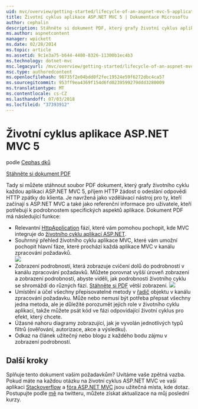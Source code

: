 ```yaml
---
uid: mvc/overview/getting-started/lifecycle-of-an-aspnet-mvc-5-application
title: Životní cyklus aplikace ASP.NET MVC 5 | Dokumentace Microsoftu
author: cephalin
description: Stáhněte si dokument PDF, který grafy životní cyklus aplikace ASP.NET MVC 5. Tento dokument životní cyklus poskytuje podrobný pohled MVC životního cyklu...
ms.author: aspnetcontent
manager: wpickett
ms.date: 02/28/2014
ms.topic: article
ms.assetid: 9c1e3a75-b644-4480-8326-11300b1ec4b3
ms.technology: dotnet-mvc
msc.legacyurl: /mvc/overview/getting-started/lifecycle-of-an-aspnet-mvc-5-application
msc.type: authoredcontent
ms.openlocfilehash: 98735f2e04bdd0f2fec19524e59f6272dbc4ca57
ms.sourcegitcommit: 953ff9ea4369f154d6fd0239599279ddd3280009
ms.translationtype: MT
ms.contentlocale: cs-CZ
ms.lasthandoff: 07/03/2018
ms.locfileid: "37393912"
---
```

<a name="lifecycle-of-an-aspnet-mvc-5-application"></a>Životní cyklus aplikace ASP.NET MVC 5
====================
podle [Cephas dků](https://github.com/cephalin)

[Stáhněte si dokument PDF](lifecycle-of-an-aspnet-mvc-5-application/_static/lifecycle-of-an-aspnet-mvc-5-application1.pdf)

Tady si můžete stáhnout soubor PDF dokument, který grafy životního cyklu každou aplikaci ASP.NET MVC 5, příjem HTTP žádost o odeslání odpovědi HTTP zpátky do klienta. Je navržená jako vzdělávací nástroj pro ty, kteří začínají s ASP.NET MVC a také jako referenční informace pro uživatele, kteří potřebují k podrobnostem specifických aspektů aplikace. Dokument PDF má následující funkce:

- Relevantní [HttpApplication](https://msdn.microsoft.com/library/system.web.httpapplication.aspx) fází, které vám pomohou pochopit, kde MVC integruje do [životního cyklu aplikací ASP.NET](https://msdn.microsoft.com/library/bb470252.aspx).
- Souhrnný přehled životního cyklu aplikace MVC, které vám umožní pochopit hlavní fáze, které prochází každá aplikace MVC v kanálu zpracování požadavků.  
    ![](lifecycle-of-an-aspnet-mvc-5-application/_static/image1.jpg)
- Zobrazení podrobností, která zobrazuje cvičení dolů do podrobností v kanálu zpracování požadavků. Můžete porovnat vyšší úroveň zobrazení a zobrazení podrobností, abyste viděli, jak podrobnosti životního cyklu se shromáždí do různých fází. [Stáhněte si PDF](lifecycle-of-an-aspnet-mvc-5-application/_static/lifecycle-of-an-aspnet-mvc-5-application1.pdf) větší zobrazení.
    ![](lifecycle-of-an-aspnet-mvc-5-application/_static/image2.jpg)
- Umístění a účel všechny přepisovatelné metody v [řadič](https://msdn.microsoft.com/library/system.web.mvc.controller.aspx) objektu v kanálu zpracování požadavku. Může nebo nemusí být potřeba přepsat všechny jedna metoda, ale je důležité porozumět jejich role v životního cyklu aplikací, takže můžete psát kód ve fázi odpovídající životní cyklus pro efekt, který chcete.
- Úžasné nahoru diagramy zobrazující, jak je vyvolán jednotlivých typů filtrů (ověřování, autorizace, akce a výsledku).
- Odkaz na článek užitečný nebo blogu z každého bodu zájmu v zobrazení podrobností.


## <a name="next-steps"></a>Další kroky

Splňuje tento dokument vašim požadavkům? Uvítáme vaše zpětná vazba. Pokud máte na každou otázku na životní cyklus ASP.NET MVC ve vaší aplikaci [Stackoverflow](http://stackoverflow.com/help) a [fóra ASP.NET MVC](https://forums.asp.net/1146.aspx) jsou užitečná místa, kde dotaz. Postupujte podle [mě](https://twitter.com/Cephas_MSFT) na twitteru, můžete získat aktualizace na můj poslední kurzy.
